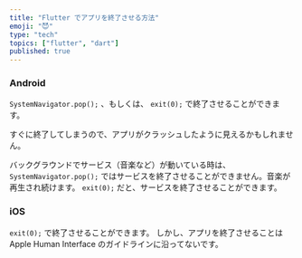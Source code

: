 ```yaml
---
title: "Flutter でアプリを終了させる方法"
emoji: "😈"
type: "tech"
topics: ["flutter", "dart"]
published: true
---
```


### Android 

`SystemNavigator.pop();` 、もしくは、 `exit(0);`  で終了させることができます。

すぐに終了してしまうので、アプリがクラッシュしたように見えるかもしれません。

バックグラウンドでサービス（音楽など）が動いている時は、`SystemNavigator.pop();` ではサービスを終了させることができません。音楽が再生され続けます。
`exit(0);`  だと、サービスを終了させることができます。

### iOS

`exit(0);` で終了させることができます。
しかし、アプリを終了させることは Apple Human Interface のガイドラインに沿ってないです。

